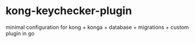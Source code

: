 # kong-keychecker-plugin

minimal configuration for kong + konga + database + migrations + custom plugin in go
